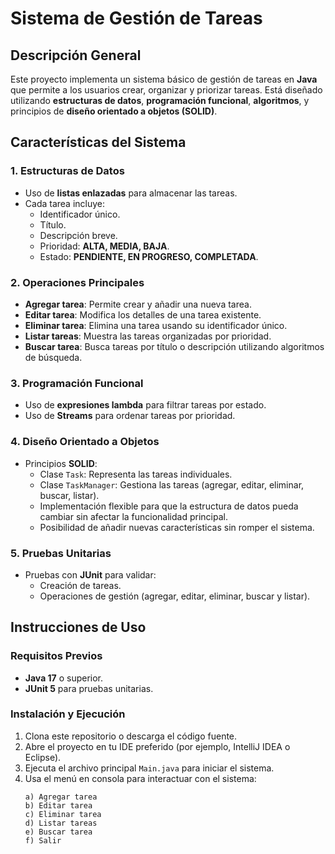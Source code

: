 # Sistema de Gestión de Tareas

## Descripción General
Este proyecto implementa un sistema básico de gestión de tareas en **Java** que permite a los usuarios crear, organizar y priorizar tareas. Está diseñado utilizando **estructuras de datos**, **programación funcional**, **algoritmos**, y principios de **diseño orientado a objetos (SOLID)**.

## Características del Sistema
### 1. Estructuras de Datos
- Uso de **listas enlazadas** para almacenar las tareas.
- Cada tarea incluye:
    - Identificador único.
    - Título.
    - Descripción breve.
    - Prioridad: **ALTA, MEDIA, BAJA**.
    - Estado: **PENDIENTE, EN PROGRESO, COMPLETADA**.

### 2. Operaciones Principales
- **Agregar tarea**: Permite crear y añadir una nueva tarea.
- **Editar tarea**: Modifica los detalles de una tarea existente.
- **Eliminar tarea**: Elimina una tarea usando su identificador único.
- **Listar tareas**: Muestra las tareas organizadas por prioridad.
- **Buscar tarea**: Busca tareas por título o descripción utilizando algoritmos de búsqueda.

### 3. Programación Funcional
- Uso de **expresiones lambda** para filtrar tareas por estado.
- Uso de **Streams** para ordenar tareas por prioridad.

### 4. Diseño Orientado a Objetos
- Principios **SOLID**:
    - Clase `Task`: Representa las tareas individuales.
    - Clase `TaskManager`: Gestiona las tareas (agregar, editar, eliminar, buscar, listar).
    - Implementación flexible para que la estructura de datos pueda cambiar sin afectar la funcionalidad principal.
    - Posibilidad de añadir nuevas características sin romper el sistema.

### 5. Pruebas Unitarias
- Pruebas con **JUnit** para validar:
    - Creación de tareas.
    - Operaciones de gestión (agregar, editar, eliminar, buscar y listar).

## Instrucciones de Uso
### Requisitos Previos
- **Java 17** o superior.
- **JUnit 5** para pruebas unitarias.

### Instalación y Ejecución
1. Clona este repositorio o descarga el código fuente.
2. Abre el proyecto en tu IDE preferido (por ejemplo, IntelliJ IDEA o Eclipse).
3. Ejecuta el archivo principal `Main.java` para iniciar el sistema.
4. Usa el menú en consola para interactuar con el sistema:
   ```text
   a) Agregar tarea
   b) Editar tarea
   c) Eliminar tarea
   d) Listar tareas
   e) Buscar tarea
   f) Salir
